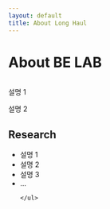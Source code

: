 ```yaml
---
layout: default
title: About Long Haul
---
```


<div class="post">
	<h1 class="pageTitle">About BE LAB</h1>
	<img src="{{ '/assets/img/Cute Weddell Seal.jpg' | prepend: site.baseurl }}" alt="">
	<p class="intro"> 설명 1  </p>
	<p> 설명 2 </p>
	<h2>Research</h2>
	<ul>
		<li>설명 1</li>
  		<li>설명 2</li>
  		<li>설명 3</li>
  		<li>...</li>
  	
  	</ul>
</div>
